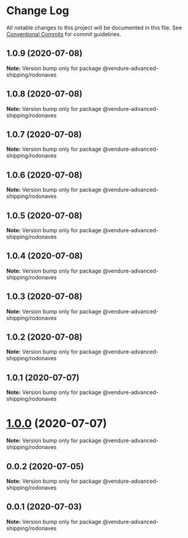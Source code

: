 # Change Log

All notable changes to this project will be documented in this file.
See [Conventional Commits](https://conventionalcommits.org) for commit guidelines.

## 1.0.9 (2020-07-08)

**Note:** Version bump only for package @vendure-advanced-shipping/rodonaves





## 1.0.8 (2020-07-08)

**Note:** Version bump only for package @vendure-advanced-shipping/rodonaves





## 1.0.7 (2020-07-08)

**Note:** Version bump only for package @vendure-advanced-shipping/rodonaves





## 1.0.6 (2020-07-08)

**Note:** Version bump only for package @vendure-advanced-shipping/rodonaves





## 1.0.5 (2020-07-08)

**Note:** Version bump only for package @vendure-advanced-shipping/rodonaves





## 1.0.4 (2020-07-08)

**Note:** Version bump only for package @vendure-advanced-shipping/rodonaves





## 1.0.3 (2020-07-08)

**Note:** Version bump only for package @vendure-advanced-shipping/rodonaves





## 1.0.2 (2020-07-08)

**Note:** Version bump only for package @vendure-advanced-shipping/rodonaves





## 1.0.1 (2020-07-07)

**Note:** Version bump only for package @vendure-advanced-shipping/rodonaves





# [1.0.0](https://github.com/jonyw4/vendure-advanced-shipping/compare/v0.0.2...v1.0.0) (2020-07-07)

**Note:** Version bump only for package @vendure-advanced-shipping/rodonaves





## 0.0.2 (2020-07-05)

**Note:** Version bump only for package @vendure-advanced-shipping/rodonaves





## 0.0.1 (2020-07-03)

**Note:** Version bump only for package @vendure-advanced-shipping/rodonaves
